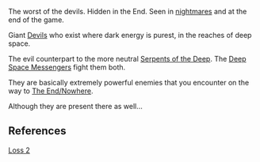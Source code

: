 The worst of the devils. Hidden in the End. Seen in [nightmares](/p/c6ada77226e24eab9558973d33216c8c) and at the end of the game.

Giant [Devils](/p/a22030bec1ff40e587d2146fb95be185) who exist where dark energy is purest, in the reaches of deep space.

The evil counterpart to the more neutral [Serpents of the Deep](/p/f118167e8a4f4bf58bfd839673c964c8). The [Deep Space Messengers](/p/c604b20dab2a47a2a706563c64ef2470) fight them both.

They are basically extremely powerful enemies that you encounter on the way to [The End/Nowhere](/p/a2ad74c520014a0c8070f22f5930797d).

Although they are present there as well...

## References

[Loss 2](/p/a859aa673fa441adb3f85e88e5798245)
